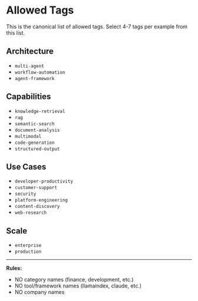 # Allowed Tags

This is the canonical list of allowed tags. Select 4-7 tags per example from this list.

## Architecture
- `multi-agent`
- `workflow-automation`
- `agent-framework`

## Capabilities
- `knowledge-retrieval`
- `rag`
- `semantic-search`
- `document-analysis`
- `multimodal`
- `code-generation`
- `structured-output`

## Use Cases
- `developer-productivity`
- `customer-support`
- `security`
- `platform-engineering`
- `content-discovery`
- `web-research`

## Scale
- `enterprise`
- `production`

---

**Rules:**
- NO category names (finance, development, etc.)
- NO tool/framework names (llamaindex, claude, etc.)
- NO company names
